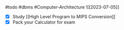 #todo #dbms #Computer-Architecture 
![[2023-07-05]]

- [x] Study [[High Level Program to MIPS Conversion]] 
- [x] Pack your Calculator for exam
